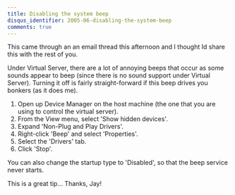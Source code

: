 ```yaml
---
title: Disabling the system beep
disqus_identifier: 2005-06-disabling-the-system-beep
comments: true
---
```


This came through an an email thread this afternoon and I thought Id share this with the rest of you.

Under Virtual Server, there are a lot of annoying beeps that occur as some sounds appear to beep  (since there is no sound support under Virtual Server). Turning it off is fairly straight-forward if this beep drives you bonkers (as it does me).

1. Open up Device Manager on the host machine (the one that you are using to control the virtual server).
2. From the View menu, select 'Show hidden devices'.
3. Expand 'Non-Plug and Play Drivers'.
4. Right-click 'Beep' and select 'Properties'.
5. Select the 'Drivers' tab.
6. Click 'Stop'.

You can also change the startup type to 'Disabled', so that the beep service never starts.

This is a great tip... Thanks, Jay!
